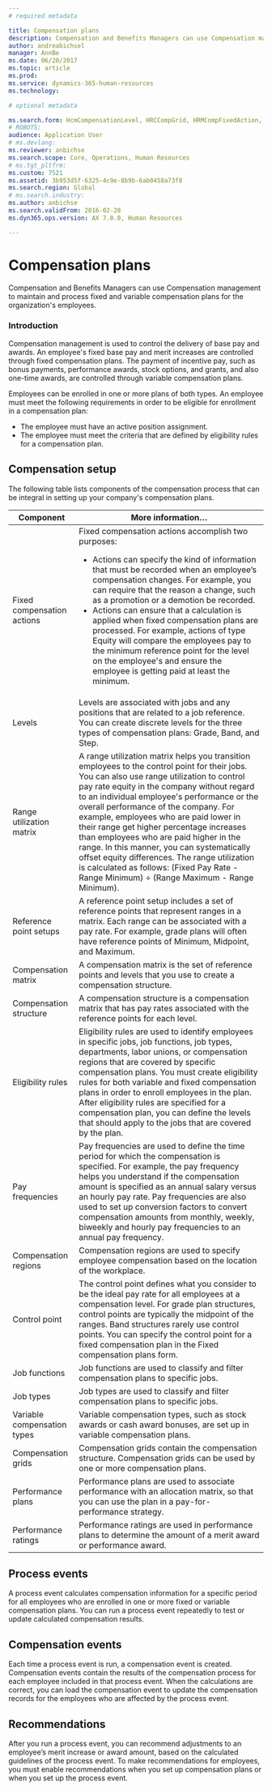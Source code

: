 ```yaml
---
# required metadata

title: Compensation plans
description: Compensation and Benefits Managers can use Compensation management to maintain and process fixed and variable compensation plans for the organization's employees.
author: andreabichsel
manager: AnnBe
ms.date: 06/20/2017
ms.topic: article
ms.prod: 
ms.service: dynamics-365-human-resources
ms.technology: 

# optional metadata

ms.search.form: HcmCompensationLevel, HRCCompGrid, HRMCompFixedAction, HRMCompFixedBudget, HRMCompFixedPlanTable
# ROBOTS: 
audience: Application User
# ms.devlang: 
ms.reviewer: anbichse
ms.search.scope: Core, Operations, Human Resources
# ms.tgt_pltfrm: 
ms.custom: 7521
ms.assetid: 3b953d5f-6325-4c9e-8b9b-6ab0458a73f8
ms.search.region: Global
# ms.search.industry: 
ms.author: anbichse
ms.search.validFrom: 2016-02-28
ms.dyn365.ops.version: AX 7.0.0, Human Resources

---
```


# Compensation plans

Compensation and Benefits Managers can use Compensation management to maintain and process fixed and variable compensation plans for the organization's employees.

### Introduction

Compensation management is used to control the delivery of base pay and awards. An employee's fixed base pay and merit increases are controlled through fixed compensation plans. The payment of incentive pay, such as bonus payments, performance awards, stock options, and grants, and also one-time awards, are controlled through variable compensation plans. 

Employees can be enrolled in one or more plans of both types. An employee must meet the following requirements in order to be eligible for enrollment in a compensation plan:
-   The employee must have an active position assignment.
-   The employee must meet the criteria that are defined by eligibility rules for a compensation plan.

## Compensation setup
The following table lists components of the compensation process that can be integral in setting up your company's compensation plans.

<table>
<thead>
<tr class="header">
<th>Component</th>
<th>More information…</th>
</tr>
</thead>
<tbody>
<tr class="odd">
<td>Fixed compensation actions</td>
<td>Fixed compensation actions accomplish two purposes:
<ul>
<li>Actions can specify the kind of information that must be recorded when an employee’s compensation changes. For example, you can require that the reason a change, such as a promotion or a demotion be recorded.</li>
<li>Actions can ensure that a calculation is applied when fixed compensation plans are processed.  For example, actions of type Equity will compare the employees pay to the minimum reference point for the level on the employee&#39;s and ensure the employee is getting paid at least the minimum.</li>
</ul></td>
</tr>
<tr class="even">
<td>Levels</td>
<td>Levels are associated with jobs and any positions that are related to a job reference. You can create discrete levels for the three types of compensation plans: Grade, Band, and Step.</td>
</tr>
<tr class="odd">
<td>Range utilization matrix</td>
<td>A range utilization matrix helps you transition employees to the control point for their jobs. You can also use range utilization to control pay rate equity in the company without regard to an individual employee&#39;s performance or the overall performance of the company. For example, employees who are paid lower in their range get higher percentage increases than employees who are paid higher in the range. In this manner, you can systematically offset equity differences. The range utilization is calculated as follows: (Fixed Pay Rate - Range Minimum) ÷ (Range Maximum - Range Minimum).</td>
</tr>
<tr class="even">
<td>Reference point setups</td>
<td>A reference point setup includes a set of reference points that represent ranges in a matrix. Each range can be associated with a pay rate. For example, grade plans will often have reference points of Minimum, Midpoint, and Maximum.</td>
</tr>
<tr class="odd">
<td>Compensation matrix</td>
<td>A compensation matrix is the set of reference points and levels that you use to create a compensation structure.</td>
</tr>
<tr class="even">
<td>Compensation structure</td>
<td>A compensation structure is a compensation matrix that has pay rates associated with the reference points for each level.</td>
</tr>
<tr class="odd">
<td>Eligibility rules</td>
<td>Eligibility rules are used to identify employees in specific jobs, job functions, job types, departments, labor unions, or compensation regions that are covered by specific compensation plans. You must create eligibility rules for both variable and fixed compensation plans in order to enroll employees in the plan. After eligibility rules are specified for a compensation plan, you can define the levels that should apply to the jobs that are covered by the plan.</td>
</tr>
<tr class="even">
<td>Pay frequencies</td>
<td>Pay frequencies are used to define the time period for which the compensation is specified.  For example, the pay frequency helps you understand if the compensation amount is specified as an annual salary versus an hourly pay rate. Pay frequencies are also used to set up conversion factors to convert compensation amounts from monthly, weekly, biweekly and hourly pay frequencies to an annual pay frequency.</td>
</tr>
<tr class="odd">
<td>Compensation regions</td>
<td>Compensation regions are used to specify employee compensation based on the location of the workplace.</td>
</tr>
<tr class="even">
<td>Control point</td>
<td>The control point defines what you consider to be the ideal pay rate for all employees at a compensation level. For grade plan structures, control points are typically the midpoint of the ranges. Band structures rarely use control points. You can specify the control point for a fixed compensation plan in the Fixed compensation plans form.</td>
</tr>
<tr class="odd">
<td>Job functions</td>
<td>Job functions are used to classify and filter compensation plans to specific jobs.</td>
</tr>
<tr class="even">
<td>Job types</td>
<td>Job types are used to classify and filter compensation plans to specific jobs.</td>
</tr>
<tr class="odd">
<td>Variable compensation types</td>
<td>Variable compensation types, such as stock awards or cash award bonuses, are set up in variable compensation plans.</td>
</tr>
<tr class="even">
<td>Compensation grids</td>
<td>Compensation grids contain the compensation structure.  Compensation grids can be used by one or more compensation plans.</td>
</tr>
<tr class="odd">
<td>Performance plans</td>
<td>Performance plans are used to associate performance with an allocation matrix, so that you can use the plan in a pay-for-performance strategy.</td>
</tr>
<tr class="even">
<td>Performance ratings</td>
<td>Performance ratings are used in performance plans to determine the amount of a merit award or performance award.</td>
</tr>
</tbody>
</table>

## Process events
A process event calculates compensation information for a specific period for all employees who are enrolled in one or more fixed or variable compensation plans. You can run a process event repeatedly to test or update calculated compensation results.

Compensation events
-------------------

Each time a process event is run, a compensation event is created.  Compensation events contain the results of the compensation process for each employee included in that process event.  When the calculations are correct, you can load the compensation event to update the compensation records for the employees who are affected by the process event.

## Recommendations
After you run a process event, you can recommend adjustments to an employee’s merit increase or award amount, based on the calculated guidelines of the process event. To make recommendations for employees, you must enable recommendations when you set up compensation plans or when you set up the process event.




